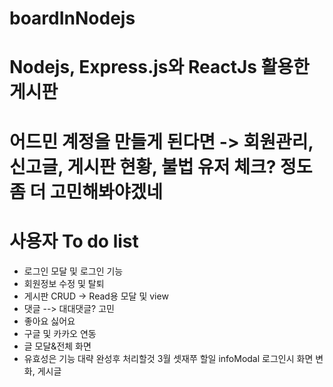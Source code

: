 # boardInNodejs
# Nodejs, Express.js와 ReactJs 활용한 게시판
# 어드민 계정을 만들게 된다면 -> 회원관리, 신고글, 게시판 현황, 불법 유저 체크? 정도 좀 더 고민해봐야겠네
# 사용자 To do list
- 로그인 모달 및 로그인 기능
- 회원정보 수정 및 탈퇴
- 게시판 CRUD -> Read용 모달 및 view
- 댓글 --> 대대댓글? 고민
- 좋아요 싫어요
- 구글 및 카카오 연동
- 글 모달&전체 화면
- 유효성은 기능 대략 완성후 처리할것
3월 셋재쭈 할일
infoModal 로그인시 화면 변화, 게시글
